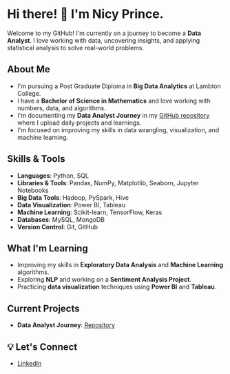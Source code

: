 # Hi there! 👋  I'm Nicy Prince.

Welcome to my GitHub! I'm currently on a journey to become a **Data Analyst**. I love working with data, uncovering insights, and applying statistical analysis to solve real-world problems.

## About Me

-  I'm pursuing a Post Graduate Diploma in **Big Data Analytics** at Lambton College.
-  I have a **Bachelor of Science in Mathematics** and love working with numbers, data, and algorithms.
-  I'm documenting my **Data Analyst Journey** in my [GitHub repository]([https://github.com/your-username/Data-Analyst-Journey](https://github.com/Nicyprince/Data-Analyst-Journey)) where I upload daily projects and learnings.
-  I'm focused on improving my skills in data wrangling, visualization, and machine learning.

##  Skills & Tools

- **Languages**: Python, SQL
- **Libraries & Tools**: Pandas, NumPy, Matplotlib, Seaborn, Jupyter Notebooks
- **Big Data Tools**: Hadoop, PySpark, Hive
- **Data Visualization**: Power BI, Tableau
- **Machine Learning**: Scikit-learn, TensorFlow, Keras
- **Databases**: MySQL, MongoDB
- **Version Control**: Git, GitHub

##  What I'm Learning

- Improving my skills in **Exploratory Data Analysis** and **Machine Learning** algorithms.
- Exploring **NLP** and working on a **Sentiment Analysis Project**.
- Practicing **data visualization** techniques using **Power BI** and **Tableau**.

##  Current Projects

- **Data Analyst Journey**: [Repository]([https://github.com/your-username/Data-Analyst-Journey](https://github.com/Nicyprince/Data-Analyst-Journey))


## 💡 Let's Connect

- [LinkedIn]([https://www.linkedin.com/in/your-profile](https://www.linkedin.com/in/nicy-prince12/))
